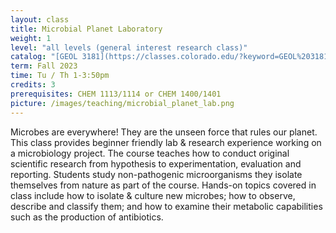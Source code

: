 ```yaml
---
layout: class
title: Microbial Planet Laboratory
weight: 1
level: "all levels (general interest research class)"
catalog: "[GEOL 3181](https://classes.colorado.edu/?keyword=GEOL%203181)"
term: Fall 2023
time: Tu / Th 1-3:50pm
credits: 3
prerequisites: CHEM 1113/1114 or CHEM 1400/1401
picture: /images/teaching/microbial_planet_lab.png
---
```


Microbes are everywhere! They are the unseen force that rules our planet. This class provides beginner friendly lab & research experience working on a microbiology project. The course teaches how to conduct original scientific research from hypothesis to experimentation, evaluation and reporting. Students study non-pathogenic microorganisms they isolate themselves from nature as part of the course. Hands-on topics covered in class include how to isolate & culture new microbes; how to observe, describe and classify them; and how to examine their metabolic capabilities such as the production of antibiotics.
